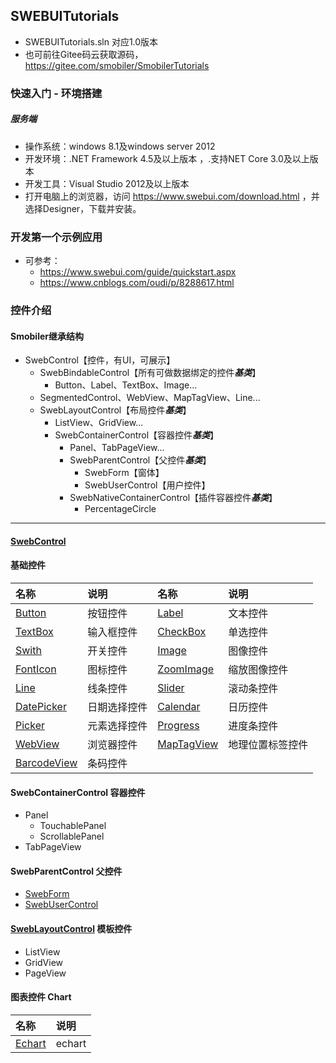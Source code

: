 ## SWEBUITutorials
* SWEBUITutorials.sln 对应1.0版本
* 也可前往Gitee码云获取源码，https://gitee.com/smobiler/SmobilerTutorials
### 快速入门 - 环境搭建

##### 服务端
* 操作系统：windows 8.1及windows server 2012
* 开发环境：.NET Framework 4.5及以上版本 ，.支持NET Core 3.0及以上版本
* 开发工具：Visual Studio 2012及以上版本
* 打开电脑上的浏览器，访问 https://www.swebui.com/download.html ，并选择Designer，下载并安装。

### 开发第一个示例应用

* 可参考：
	* https://www.swebui.com/guide/quickstart.aspx
	* https://www.cnblogs.com/oudi/p/8288617.html

### 控件介绍

#### Smobiler继承结构
* SwebControl【控件，有UI，可展示】
	* SwebBindableControl【所有可做数据绑定的控件***基类***】
		* Button、Label、TextBox、Image...
	* SegmentedControl、WebView、MapTagView、Line...
	* SwebLayoutControl【布局控件***基类***】
		* ListView、GridView...
		* SwebContainerControl【容器控件***基类***】
			* Panel、TabPageView...
			* SwebParentControl【父控件***基类***】
				* SwebForm【窗体】
				* SwebUserControl【用户控件】
			* SwebNativeContainerControl【插件容器控件***基类***】
				* PercentageCircle

---

#### [SwebControl](Document/Components/SwebControl.MD)

#### 基础控件
| 名称 | 说明 | 名称 | 说明 |
|:---|:---|:---|:---|
| [Button](Document/Components/Button.MD) | 按钮控件 | [Label](Document/Components/Label.MD) | 文本控件 |
| [TextBox](Document/Components/TextBox.MD) | 输入框控件 | [CheckBox](Document/Components/CheckBox.MD) | 单选控件 |
| [Swith](Document/Components/Swith.MD) | 开关控件 | [Image](Document/Components/Image.MD) | 图像控件 |
| [FontIcon](Document/Components/FontIcon.MD) | 图标控件 | [ZoomImage](Document/Components/ZoomImage.MD) | 缩放图像控件 |
| [Line](Document/Components/Line.MD) | 线条控件 | [Slider](Document/Components/Slider.MD) | 滚动条控件 |
| [DatePicker](Document/Components/DatePicker.MD) | 日期选择控件 | [Calendar](Document/Components/Calendar.MD) | 日历控件 |
| [Picker](Document/Components/Picker.MD) | 元素选择控件 | [Progress](Document/Components/Progress.MD) | 进度条控件 | | [SegmentedControl](Document/Components/SegmentedControl.MD) | 单元控件 |
| [WebView](Document/Components/WebView.MD) | 浏览器控件 | [MapTagView](Document/Components/MapTagView.MD) | 地理位置标签控件 |
| [BarcodeView](Document/Components/BarcodeView.MD) | 条码控件 |  |  |

#### SwebContainerControl 容器控件
* Panel
	* TouchablePanel
	* ScrollablePanel
* TabPageView

#### SwebParentControl 父控件
* [SwebForm](Document/Components/SwebForm.MD)
* [SwebUserControl](Document/Components/SwebUserControl.MD)

#### [SwebLayoutControl](Document/Components/SwebLayoutControl.MD) 模板控件
* ListView
* GridView
* PageView

#### 图表控件 Chart
| 名称 | 说明 |
|:---|:---|
| [Echart](Document/Components/Echart.MD) | echart|


